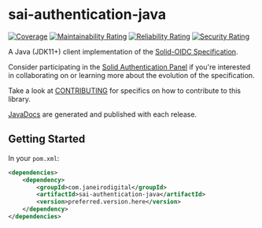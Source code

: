 # sai-authentication-java

[![Coverage](https://sonarcloud.io/api/project_badges/measure?project=janeirodigital_sai-authentication-java&metric=coverage)](https://sonarcloud.io/summary/new_code?id=janeirodigital_sai-authentication-java)
[![Maintainability Rating](https://sonarcloud.io/api/project_badges/measure?project=janeirodigital_sai-authentication-java&metric=sqale_rating)](https://sonarcloud.io/summary/new_code?id=janeirodigital_sai-authentication-java)
[![Reliability Rating](https://sonarcloud.io/api/project_badges/measure?project=janeirodigital_sai-authentication-java&metric=reliability_rating)](https://sonarcloud.io/summary/new_code?id=janeirodigital_sai-authentication-java)
[![Security Rating](https://sonarcloud.io/api/project_badges/measure?project=janeirodigital_sai-authentication-java&metric=security_rating)](https://sonarcloud.io/summary/new_code?id=janeirodigital_sai-authentication-java)

A Java (JDK11+) client implementation of the 
[Solid-OIDC Specification](https://solid.github.io/solid-oidc/).

Consider participating in the [Solid Authentication Panel](https://github.com/solid/authentication-panel) if you're
interested in collaborating on or learning more about the evolution of the specification.

Take a look at [CONTRIBUTING](CONTRIBUTING.md) for specifics on how to contribute to this library.

[JavaDocs](https://janeirodigital.github.io/sai-authentication-java/) are generated and published with each release.

## Getting Started

In your `pom.xml`:

```xml
<dependencies>
	<dependency>
		<groupId>com.janeirodigital</groupId>
		<artifactId>sai-authentication-java</artifactId>
		<version>preferred.version.here</version>
	</dependency>
</dependencies>
```
